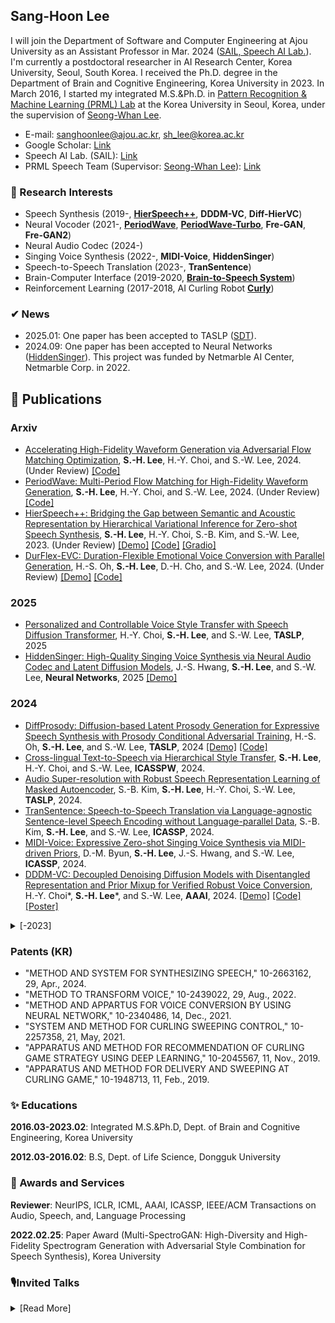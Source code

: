 ## Sang-Hoon Lee
I will join the Department of Software and Computer Engineering at Ajou University as an Assistant Professor in Mar. 2024 ([SAIL, Speech AI Lab.](https://sites.google.com/view/speechailab)). I'm currently a postdoctoral researcher in AI Research Center, Korea University, Seoul, South Korea. I received the Ph.D. degree in the Department of Brain and Cognitive Engineering, Korea University in 2023. In March 2016, I started my integrated M.S.&Ph.D. in [Pattern Recognition & Machine Learning (PRML) Lab](http://pr.korea.ac.kr) at the Korea University in Seoul, Korea, under the supervision of [Seong-Whan Lee](http://pr.korea.ac.kr/sub2_1.php?code=LSW).

- E-mail: sanghoonlee@ajou.ac.kr, sh_lee@korea.ac.kr
- Google Scholar: [Link](https://scholar.google.com/citations?user=HDzlBm0AAAAJ&hl=en)
- Speech AI Lab. (SAIL): [Link](https://sites.google.com/view/speechailab)
- PRML Speech Team (Supervisor: [Seong-Whan Lee](http://pr.korea.ac.kr/sub2_1.php?code=LSW)): [Link](https://prml-lab-speech-team.github.io/demo/)

### 👀 Research Interests 
- Speech Synthesis (2019-, [**HierSpeech++**](https://github.com/sh-lee-prml/HierSpeechpp), **DDDM-VC**, **Diff-HierVC**)
- Neural Vocoder (2021-, [**PeriodWave**](https://github.com/sh-lee-prml/PeriodWave), [**PeriodWave-Turbo**](https://github.com/sh-lee-prml/PeriodWave), **Fre-GAN**, **Fre-GAN2**)
- Neural Audio Codec (2024-)
- Singing Voice Synthesis (2022-, **MIDI-Voice**, **HiddenSinger**)
- Speech-to-Speech Translation (2023-, **TranSentence**)
- Brain-Computer Interface (2019-2020, **[Brain-to-Speech System](https://brain-to-speech.github.io/demo/BTS)**)
- Reinforcement Learning (2017-2018, AI Curling Robot **[Curly](https://www.youtube.com/watch?v=71S8qpmU6VA)**)

### ✔ News
- 2025.01: One paper has been accepted to TASLP ([SDT]()).
- 2024.09: One paper has been accepted to Neural Networks ([HiddenSinger](https://arxiv.org/abs/2306.06814)). This project was funded by Netmarble AI Center, Netmarble Corp. in 2022.

<!-- 
- 2024.04: One paper has been accepted to TASLP ([DiffProsody](https://github.com/hsoh0306/DiffProsody))
- 2024.01: One paper has been accepted to ICASSPW 2024 ([LIMMITS'24](https://sites.google.com/view/limmits24/home?authuser=0), ICASSP SP Grand Challenges)  
- 2023.12: One paper has been accepted to TASLP ([Fre-Painter](https://ieeexplore.ieee.org/document/10381805))
- 2023.12: Two papers have been accepted to ICASSP 2024 (TranSentence, MIDI-Voice)
- 2023.12: One paper has been accepted to AAAI 2024 ([DDDM-VC](https://arxiv.org/abs/2305.15816)) 
- 2023.11: We release [HierSpeech++](https://github.com/sh-lee-prml/HierSpeechpp), Zero-shot Speech Synthesis models for Zero-shot TTS, Zero-shot VC, and Speech Super-resolution. [[Demo]](https://sh-lee-prml.github.io/HierSpeechpp-demo/) [[Code]](https://github.com/sh-lee-prml/HierSpeechpp) [[Gradio]](https://huggingface.co/spaces/LeeSangHoon/HierSpeech_TTS)
- 2023.05: We release [Decoupled Denoising Diffusion Models (DDDMs) and DDDM-VC](https://arxiv.org/abs/2305.15816) for robust voice conversion system. We also extend DDDMs to DDDM-TTS by utilzing the pre-trained DDDM-VC and Text-to-Vec (TTV) systems. 
- 2023.05: Two Paper have been accepted to Interspeech 2023 (Diff-HierVC, HierVST)
- 2022.11: Two paper have been accepted to [JKAIA2022](http://aiassociation.kr/UploadData/Editor/Conference/202211/AB25A5D8158240D0A0D04C593F48DF0D.pdf)
- 2022.09: One paper has been accepted to NeurIPS 2022 (HierSpeech)
- 2022.03: One paper has been accepted to IEEE TASLP (DCVC)
- 2022.03: One paper has been accepted to ICPR 2022 (StyleVC) 
- 2022.01: Three paper have been accepted to ICASSP 2022 (Fre-GAN 2, EmoQ-TTS, PVAE-TTS) -->



## 🎉 Publications
### Arxiv
- [Accelerating High-Fidelity Waveform Generation via Adversarial Flow Matching Optimization](https://arxiv.org/abs/2408.08019), **S.-H. Lee**, H.-Y. Choi, and S.-W. Lee, 2024. (Under Review) [[Code]](https://github.com/sh-lee-prml/PeriodWave)
- [PeriodWave: Multi-Period Flow Matching for High-Fidelity Waveform Generation](https://arxiv.org/abs/2408.07547), **S.-H. Lee**, H.-Y. Choi, and S.-W. Lee, 2024. (Under Review) [[Code]](https://github.com/sh-lee-prml/PeriodWave)
- [HierSpeech++: Bridging the Gap between Semantic and Acoustic Representation by Hierarchical Variational Inference for Zero-shot Speech Synthesis](https://arxiv.org/abs/2311.12454), **S.-H. Lee**, H.-Y. Choi, S.-B. Kim, and S.-W. Lee, 2023. (Under Review) [[Demo]](https://sh-lee-prml.github.io/HierSpeechpp-demo/) [[Code]](https://github.com/sh-lee-prml/HierSpeechpp) [[Gradio]](https://huggingface.co/spaces/LeeSangHoon/HierSpeech_TTS)
- [DurFlex-EVC: Duration-Flexible Emotional Voice Conversion with Parallel Generation](https://arxiv.org/abs/2401.08095), H.-S. Oh, **S.-H. Lee**, D.-H. Cho, and S.-W. Lee, 2024. (Under Review) [[Demo]](https://prml-lab-speech-team.github.io/durflex/) [[Code]](https://github.com/hs-oh-prml/DurFlexEVC)

### 2025
- [Personalized and Controllable Voice Style Transfer with Speech Diffusion Transformer](), H.-Y. Choi, **S.-H. Lee**, and S.-W. Lee, **TASLP**, 2025
- [HiddenSinger: High-Quality Singing Voice Synthesis via Neural Audio Codec and Latent Diffusion Models](https://www.sciencedirect.com/science/article/pii/S0893608024006865), J.-S. Hwang, **S.-H. Lee**, and S.-W. Lee, **Neural Networks**, 2025 [[Demo]](https://jisang93.github.io/hiddensinger-demo/)
  
### 2024
- [DiffProsody: Diffusion-based Latent Prosody Generation for Expressive Speech Synthesis with Prosody Conditional Adversarial Training](https://arxiv.org/abs/2307.16549), H.-S. Oh, **S.-H. Lee**, and S.-W. Lee, **TASLP**, 2024 [[Demo]](https://prml-lab-speech-team.github.io/demo/DiffProsody/) [[Code]](https://github.com/hsoh0306/DiffProsody)
- [Cross-lingual Text-to-Speech via Hierarchical Style Transfer](https://sites.google.com/view/limmits24/home?authuser=0), **S.-H. Lee**, H.-Y. Choi, and S.-W. Lee, **ICASSPW**, 2024. 
- [Audio Super-resolution with Robust Speech Representation Learning of Masked Autoencoder](https://ieeexplore.ieee.org/document/10381805), S.-B. Kim, **S.-H. Lee**, H.-Y. Choi, S.-W. Lee, **TASLP**, 2024.
- [TranSentence: Speech-to-Speech Translation via Language-agnostic Sentence-level Speech Encoding without Language-parallel Data](https://ieeexplore.ieee.org/abstract/document/10447331), S.-B. Kim, **S.-H. Lee**, and S.-W. Lee, **ICASSP**, 2024.
- [MIDI-Voice: Expressive Zero-shot Singing Voice Synthesis via MIDI-driven Priors](https://ieeexplore.ieee.org/abstract/document/10447981/), D.-M. Byun, **S.-H. Lee**, J.-S. Hwang, and S.-W. Lee, **ICASSP**, 2024.
- [DDDM-VC: Decoupled Denoising Diffusion Models with Disentangled Representation and Prior Mixup for Verified Robust Voice Conversion](https://arxiv.org/abs/2305.15816), H.-Y. Choi*, **S.-H. Lee***, and S.-W. Lee, **AAAI**, 2024. [[Demo]](https://hayeong0.github.io/DDDM-VC-demo/) [[Code]](https://github.com/hayeong0/DDDM-VC) [[Poster]](https://github.com/sh-lee-prml/sh-lee-prml/blob/main/DDDM-VC_poster.pdf)

<details> 
<summary> [-2023] </summary>
  
### 2023 
- [HierVST: Hierarchical Adaptive Zero-shot Voice Style Transfer](https://www.isca-speech.org/archive/interspeech_2023/lee23i_interspeech.html), **S.-H. Lee***, H.-Y. Choi*, H.-S. Oh, and S.-W. Lee, **Interspeech**, 2023. (Oral) [[Arxiv]](https://arxiv.org/abs/2307.16171) [[Demo]](https://hiervst.github.io/)
- [Diff-HierVC: Diffusion-based Hierarchical Voice Conversion with Robust Pitch Generation and Masked Prior for Zero-shot Speaker Adaptation](https://www.isca-speech.org/archive/interspeech_2023/choi23d_interspeech.html), H.-Y. Choi, **S.-H. Lee**, and S.-W. Lee, **Interspeech**, 2023. (Oral) [[Demo]](https://diff-hiervc.github.io/) [[Code]](https://github.com/hayeong0/Diff-HierVC)
- [PauseSpeech: Natural Speech Synthesis via Pre-trained Language Model and Pause-based Prosody Modeling](https://arxiv.org/abs/2306.07489), J.-S. Hwang, **S.-H. Lee**, and S.-W. Lee, **ACPR**, 2023. [[Demo]](https://jisang93.github.io/pausespeech-demo/)
### 2022
- [HierSpeech: Bridging the Gap between Text and Speech by Hierarchical Variational Inference using Self-supervised Representations for Speech Synthesis](https://openreview.net/pdf?id=awdyRVnfQKX), **S.-H. Lee**, S.-B. Kim, J.-H. Lee, E. Song, M.-J. Hwang, and S.-W. Lee, **NeurIPS**, 2022. [[OpenReview]](https://openreview.net/forum?id=awdyRVnfQKX) [[Demo]](https://sh-lee-prml.github.io/hierspeech-demo/) [[Poster]](https://github.com/sh-lee-prml/sh-lee-prml/blob/main/HierSpeech_poster_final.pdf)
- [Duration Controllable Voice Conversion via Phoneme-based Information Bottleneck](https://ieeexplore.ieee.org/abstract/document/9729483), **S.-H. Lee**, H.-R. Noh, W. Nam, and S.-W. Lee, **IEEE TASLP**, 2022. (2022-JCR-IF: 5.4, JIF PERCENTILE TOP 8.10%)
- StyleVC: Non-Parallel Voice Conversion with Adversarial Style Generalization, I. Hwang, **S.-H. Lee**, and S.-W. Lee, **ICPR**, 2022. [[Demo]](https://prml-lab-speech-team.github.io/demo/insun-hwang/StyleVC/) [[Code]](https://github.com/intory89/StyleVC)
- [Fre-GAN 2: Fast and Efficient Frequency-consistent Audio Synthesis](https://ieeexplore.ieee.org/document/9746675), **S.-H. Lee**, J.-H. Kim, G.-E. Lee, and S.-W. Lee, **ICASSP**, 2022. [[Demo]](https://prml-lab-speech-team.github.io/demo/FreGAN2/) [[Code]](https://github.com/prml-lab-speech-team/demo/tree/master/FreGAN2/code)
- [PVAE-TTS: Progressively Style Adaptive Text-to-Speech via Progressive Variaional Autoencoder](https://ieeexplore.ieee.org/document/9747388),	J.-H. Lee, **S.-H. Lee**, J.-H. Kim, and S.-W. Lee,  **ICASSP**, 2022. [[Demo]](https://prml-lab-speech-team.github.io/demo/PVAE-TTS/)
- [EmoQ-TTS: Emotion Intensity Quantization for Fine-Grained Controllable Emotional Text-to-Speech](https://ieeexplore.ieee.org/document/9747098),	C.-B. Im, **S.-H. Lee**, and S.-W. Lee, **ICASSP**, 2022. [[Demo]](https://prml-lab-speech-team.github.io/demo/EmoQ-TTS/)


### 2021
- [VoiceMixer: Adversarial Voice Style Mixup](https://proceedings.neurips.cc/paper/2021/hash/0266e33d3f546cb5436a10798e657d97-Abstract.html), **S.-H. Lee**, J.-H. Kim, H. Chung, and S.-W. Lee, **NeurIPS**, 2021. [[Demo]](https://anonymous-speech.github.io/voicemixer/)
- [Multi-SpectroGAN: High-Diversity and High-Fidelity Spectrogram Generation with Adversarial Style Combination for Speech Synthesis](https://arxiv.org/abs/2012.07267), **S.-H. Lee**, H.-W. Yoon, H.-R. Noh, J.-H. Kim, and S.-W. Lee, **AAAI**, 2021. [[Demo]](https://anonymsg.github.io/MSG/Demo/index.html)
- [GC-TTS: Few-shot Speaker Adaptation with Geometric Constraints](https://ieeexplore.ieee.org/abstract/document/9658830), J.-H. Kim, **S.-H. Lee**, J.-H. Lee, H.-G. Jung, and S.-W. Lee, **SMC**, 2021.
- [Fre-GAN: Adversarial Frequency-consistent Audio Synthesis](https://arxiv.org/abs/2106.02297), J.-H. Kim, **S.-H. Lee**, J.-H. Lee, and S.-W. Lee, **Interspeech**, 2021.  
- [Reinforce-Aligner: Reinforcement Alignment Search for Robust End-to-End Text-to-Speech](https://arxiv.org/abs/2106.02830), H. Chung, **S.-H. Lee**, and S.-W. Lee, **Interspeech**, 2021.  

### -2020
- [Audio Dequantization for High Fidelity Audio Generation in Flow-based Neural Vocoder](https://arxiv.org/abs/2008.06867), H.-W. Yoon, **S.-H. Lee**, H.-R. Noh, and S.-W. Lee, **Interspeech**, 2020.  
- [Learning Machines Can Curl - Adaptive deep reinforcement learning enables the robot Curly to win against human players in an icy world](https://nips.cc/Conferences/2019/ScheduleMultitrack?event=15442), [D.-O. Won](https://sites.google.com/view/aiml-hallym/people/professor?authuser=0), **S.-H. Lee**, K.-R. Muller, and S.-W. Lee, **NeurIPS 2019 Demonstration Track**, 2019. [[Video]](https://www.youtube.com/watch?v=71S8qpmU6VA) [[Poster]](https://github.com/sh-lee-prml/sh-lee-prml/blob/main/NeurIPS2019_poster.pdf)

</details> 

### Patents (KR)
- "METHOD AND SYSTEM FOR SYNTHESIZING SPEECH," 10-2663162, 29, Apr., 2024.
- "METHOD TO TRANSFORM VOICE," 10-2439022, 29, Aug., 2022.
- "METHOD AND APPARTUS FOR VOICE CONVERSION BY USING NEURAL NETWORK," 10-2340486, 14, Dec., 2021.
- "SYSTEM AND METHOD FOR CURLING SWEEPING CONTROL," 10-2257358, 21, May, 2021.
- "APPARATUS AND METHOD FOR RECOMMENDATION OF CURLING GAME STRATEGY USING DEEP LEARNING," 10-2045567, 11, Nov., 2019.
- "APPARATUS AND METHOD FOR DELIVERY AND SWEEPING AT CURLING GAME," 10-1948713, 11, Feb., 2019.


### ✨ Educations
**2016.03-2023.02**: Integrated M.S.&Ph.D, Dept. of Brain and Cognitive Engineering, Korea University

**2012.03-2016.02**: B.S, Dept. of Life Science, Dongguk University

### 🎁 Awards and Services
**Reviewer**: NeurIPS, ICLR, ICML, AAAI, ICASSP, IEEE/ACM Transactions on Audio, Speech, and, Language Processing 

**2022.02.25**: Paper Award (Multi-SpectroGAN: High-Diversity and High-Fidelity Spectrogram Generation with Adversarial Style Combination for Speech Synthesis), Korea University

### 🎙Invited Talks
<details> 
<summary> [Read More] </summary>
  
**2024.06.25**: Fake Audio Detection, Ajou University. 

**2024.06.07**: Speech Synthesis, 제2회AI융합워크숍, Ajou University.

**2024.05.24**: Speech Language Model for Generative AI, [KSCS2024](https://cogsci.or.kr/kscs2024/)

**2023.08.18**: Towards Unified Speech Synthesis for Text-to-Speech and Voice Conversion, [Deepbrain AI](https://www.deepbrain.io/)

**2023.08.11**: Towards Unified Speech Synthesis for Text-to-Speech and Voice Conversion, [Workshop on Brain and Artificial Intelligence 2023](https://brainedusociety.kr/Conference/ConferenceView.asp?AC=2&CODE=CI20230701&CpPage=91#CONF)

**2023.06.20**: HierSpeech: Bridging the Gap between Text and Speech by Hierarchical Variational Inference using Self-supervised Representations for Speech Synthesis, [Top Conference Session in KCC2023](https://www.kiise.or.kr/conference/kcc/2023/)

**2022.08.19**: VoiceMixer: Adversarial Voice Style Mixup, [AIGS Symposium 2022](https://aigs.kr/default/customer/customer_01.php?com_board_basic=read_form&topmenu=5&left=1&com_board_idx=24&com_board_id=2)

**2022.07.01**: VoiceMixer: Adversarial Voice Style Mixup, [Top Conference Session in KCC2022](https://www.kiise.or.kr/conference/kcc/2022/)

**2021.12.02**: Voice Conversion, Netmarble

**2021.07.29**: Speech Synthesis and Voice Conversion, Neosapience
</details> 

